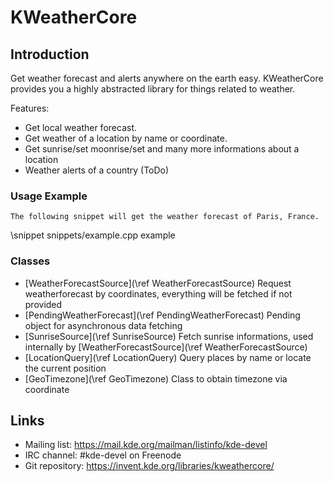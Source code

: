 # KWeatherCore

## Introduction
Get weather forecast and alerts anywhere on the earth easy.
KWeatherCore provides you a highly abstracted library for things related to weather.

Features:
* Get local weather forecast.
* Get weather of a location by name or coordinate.
* Get sunrise/set moonrise/set and many more informations about a location
* Weather alerts of a country (ToDo)

### Usage Example
    The following snippet will get the weather forecast of Paris, France.
\snippet snippets/example.cpp example

### Classes
* [WeatherForecastSource](\ref WeatherForecastSource) Request weatherforecast by coordinates, everything will be fetched if not provided
* [PendingWeatherForecast](\ref PendingWeatherForecast) Pending object for asynchronous data fetching
* [SunriseSource](\ref SunriseSource) Fetch sunrise informations, used internally by [WeatherForecastSource](\ref WeatherForecastSource)
* [LocationQuery](\ref LocationQuery) Query places by name or locate the current position
* [GeoTimezone](\ref GeoTimezone) Class to obtain timezone via coordinate

## Links

- Mailing list: <https://mail.kde.org/mailman/listinfo/kde-devel>
- IRC channel: #kde-devel on Freenode
- Git repository: <https://invent.kde.org/libraries/kweathercore/>
